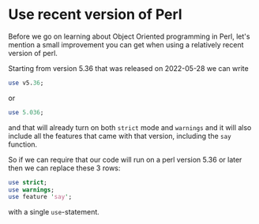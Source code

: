 # Use recent version of Perl

Before we go on learning about Object Oriented programming in Perl, let's mention a small improvement you can get when using a relatively recent version of perl.

Starting from version 5.36 that was released on 2022-05-28 we can write

```perl
use v5.36;
```

or

```perl
use 5.036;
```

and that will already turn on both `strict` mode and `warnings` and it will also include all the features that came with that version, including the `say` function.

So if we can require that our code will run on a perl version 5.36 or later then we can replace these 3 rows:

```perl
use strict;
use warnings;
use feature 'say';
```

with a single `use`-statement.
